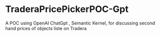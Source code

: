 # TraderaPricePickerPOC-Gpt
A POC using OpenAI ChatGpt , Semantic Kernel, for discussing second hand prices of objects liste on Tradera 
